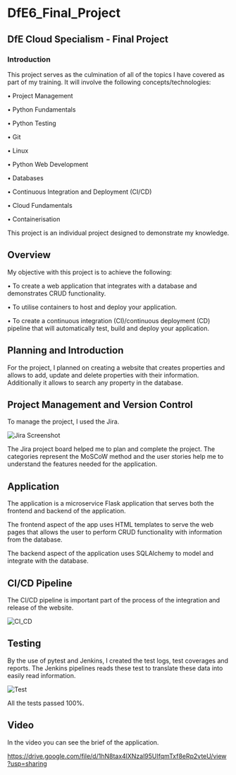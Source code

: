 # DfE6_Final_Project

## DfE Cloud Specialism - Final Project
### Introduction

This project serves as the culmination of all of the topics I have covered as part of my training. It will involve the following concepts/technologies:

•	Project Management

•	Python Fundamentals

•	Python Testing

•	Git

•	Linux

•	Python Web Development

•	Databases

•	Continuous Integration and Deployment (CI/CD)

•	Cloud Fundamentals

•	Containerisation

This project is an individual project designed to demonstrate my knowledge.

## Overview

My objective with this project is to achieve the following:

•	To create a web application that integrates with a database and demonstrates CRUD functionality.

•	To utilise containers to host and deploy your application.

•	To create a continuous integration (CI)/continuous deployment (CD) pipeline that will automatically test, build and deploy your application.

## Planning and Introduction

For the project, I planned on creating  a website that creates properties and allows to add,  update and delete properties with their information. Additionally it allows to search any property in the database.

## Project Management and Version Control

To manage the project, I used the Jira.

![Jira Screenshot](https://user-images.githubusercontent.com/43039925/147856876-ee9bb753-0263-4c3d-b3cb-6e278531ed4f.png)

The Jira project board helped me to plan and  complete the project. The categories represent the MoSCoW method and the user stories help me to understand the features needed for the application.

## Application

The application is a microservice Flask application that serves both the frontend and backend of the application.

The frontend aspect of the app uses HTML templates to serve the web pages that allows the user to perform CRUD functionality with information from the database.

The backend aspect of the application uses SQLAlchemy to model and integrate with the database.

## CI/CD Pipeline

The CI/CD pipeline is important part of the process of the integration and release of the website. 

![CI_CD](https://user-images.githubusercontent.com/43039925/147859099-34e70702-eb7a-41f1-a947-45b8034e4c1c.png)



## Testing

By the use of pytest and Jenkins, I created the test logs, test coverages and reports. The Jenkins pipelines reads these test to translate these data into easily read information.

![Test](https://user-images.githubusercontent.com/43039925/147859257-22ce5dfb-49b3-472c-b782-b607f150532b.png)

All the tests passed 100%.

## Video 

In the video you can see the brief of the application.

https://drive.google.com/file/d/1hN8tax4lXNzal95UIfqmTxf8eRp2vteU/view?usp=sharing

